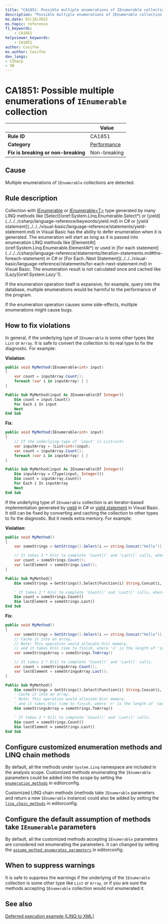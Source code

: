 ```yaml
---
title: "CA1851: Possible multiple enumerations of IEnumerable collection"
description: "Possible multiple enumerations of IEnumerable collection. Consider using an implementation that avoid multiple enumerations."
ms.date: 03/18/2022
ms.topic: reference
f1_keywords:
    - CA1851
helpviewer_keywords:
    - CA1851
author: Cosifne
ms.author: Cosifne
dev_langs:
- CSharp
- VB
---
```


# CA1851: Possible multiple enumerations of `IEnumerable` collection

| | Value |
|-|-|
| **Rule ID** |CA1851|
| **Category** |[Performance](performance-warnings.md)|
| **Fix is breaking or non-breaking** |Non-breaking|

## Cause

Multiple enumerations of `IEnumerable` collections are detected.

## Rule description

Collection with [IEnumerable](xref:System.Collections.IEnumerable) or [IEnumerable\<T\>](xref:System.Collections.Generic.IEnumerable`1) type generated by many LINQ methods like [Select](xref:System.Linq.Enumerable.Select*) or [yield](../../../csharp/language-reference/keywords/yield.md) in C# or [yield statement](../../../visual-basic/language-reference/statements/yield-statement.md) in Visual Basic has the ability to defer enumeration when it is generated. The enumeration will start as long as it is passed into enumeration LINQ methods like [ElementAt](xref:System.Linq.Enumerable.ElementAt*) or used in [for each statement](../../../csharp/language-reference/statements/iteration-statements.md#the-foreach-statement) in C# or [For Each..Next Statement](../../../visual-basic/language-reference//statements/for-each-next-statement.md) in Visual Basic. The enumeration result is not calculated once and cached like [Lazy](xref:System.Lazy`1).

If the enumeration operation itself is expansive, for example, query into the database, multiple enumerations would be harmful to the performance of the program.

If the enumeration operation causes some side-effects, multiple enumerations might cause bugs.

## How to fix violations

In general, if the underlying type of `IEnumerable` is some other types like `List` or `Array`. It is safe to convert the collection to its real type to fix the diagnostic.
For example:

**Violation**:

```csharp
public void MyMethod(IEnumerable<int> input)
{
    var count = inputArray.Count();
    foreach (var i in inputArray) { }
}
```

```vb
Public Sub MyMethod(input As IEnumerable(Of Integer))
    Dim count = input.Count()
    For Each i In input
    Next
End Sub
```

**Fix**:

```csharp
public void MyMethod(IEnumerable<int> input)
{
    // If the underlying type of 'input' is List<int>
    var inputArray = (List<int>)input;
    var count = inputArray.Count();
    foreach (var i in inputArray) { }
}
```

```vb
Public Sub MyMethod(input As IEnumerable(Of Integer))
    Dim inputArray = CType(input, Integer())
    Dim count = inputArray.Count()
    For Each i In inputArray
    Next
End Sub
```

If the underlying type of `IEnumerable` collection is an iterator-based implementation generated by [yield](../../../csharp/language-reference/keywords/yield.md) in C# or [yield statement](../../../visual-basic/language-reference/statements/yield-statement.md) in Visual Basic. It still can be fixed by converting and caching the collection to other types to fix the diagnostic. But it needs extra memory.
For example:

**Violation**:

```csharp
public void MyMethod()
{
    var someStrings = GetStrings().Select(i => string.Concat("Hello"));

    // It takes 2 * O(n) to complete 'Count()' and 'Last()' calls, where 'n' is the length of 'someStrings'.
    var count = someStrings.Count();
    var lastElement = someStrings.Last();
}
```

```vb
Public Sub MyMethod()
    Dim someStrings = GetStrings().Select(Function(i) String.Concat(i, "Hello"))

    ' It takes 2 * O(n) to complete 'Count()' and 'Last()' calls, where 'n' is the length of 'someStrings'.
    Dim count = someStrings.Count()
    Dim lastElement = someStrings.Last()
End Sub
```

**Fix**:

```csharp
public void MyMethod()
{
    var someStrings = GetStrings().Select(i => string.Concat("Hello"));
    // Cache it into an array.
    // Note: This operation would allocate O(n) memory,
    // and it takes O(n) time to finish, where 'n' is the length of 'someStrings'.
    var someStringsArray = someStrings.ToArray()

    // It takes 2 * O(1) to complete 'Count()' and 'Last()' calls.
    var count = someStringsArray.Count();
    var lastElement = someStringsArray.Last();
}
```

```vb
Public Sub MyMethod()
    Dim someStrings = GetStrings().Select(Function(i) String.Concat(i, "Hello"))
    ' Cache it into an array.
    ' Note: This operation would allocate O(n) memory,
    ' and it takes O(n) time to finish, where 'n' is the length of 'someStrings'.
    Dim someStringsArray = someStrings.ToArray()

    ' It takes 2 * O(1) to complete 'Count()' and 'Last()' calls.
    Dim count = someStrings.Count()
    Dim lastElement = someStrings.Last()
End Sub
```

## Configure customized enumeration methods and LINQ chain methods

By default, all the methods under `System.Linq` namespace are included in the analysis scope. Customized methods enumerating the `IEnumerable` parameters could be added into the scope by setting the [`enumeration_methods`](https://github.com/dotnet/roslyn-analyzers/blob/main/docs/Analyzer%20Configuration.md#enumeration-methods) in editorconfig.

Customized LINQ chain methods (methods take `IEnumerable` parameters and return a new `IEnumerable` instance) could also be added by setting the [`linq_chain_methods`](https://github.com/dotnet/roslyn-analyzers/blob/main/docs/Analyzer%20Configuration.md#linq-chain-methods) in editorconfig.

## Configure the default assumption of methods take `IEnumerable` parameters

By default, all the customized methods accepting `IEnumerable` parameters are considered not enumerating the parameters. It can changed by setting the [`assume_method_enumerates_parameters`](https://github.com/dotnet/roslyn-analyzers/blob/main/docs/Analyzer%20Configuration.md#assume-method-enumerates-parameters) in editorconfig.

## When to suppress warnings

It is safe to suppress the warnings if the underlying of the `IEnumerable` collection is some other type like `List` or `Array`, or if you are sure the methods accepting `IEnumerable` collection would not enumerated it.

## See also

[Deferred execution example (LINQ to XML)](https://docs.microsoft.com/en-us/dotnet/standard/linq/deferred-execution-example)
